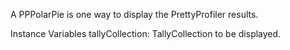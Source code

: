 A PPPolarPie is one way to display the PrettyProfiler results.

Instance Variables
	tallyCollection:		TallyCollection to be displayed.
